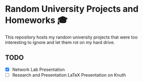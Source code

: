 # Random University Projects and Homeworks 🎓

This repository hosts my random university projects that were too interesting to ignore and let them rot on my hard drive.

## TODO
- [x] Network Lab Presentation
- [ ] Research and Presentation LaTeX Presentation on Knuth
